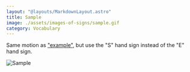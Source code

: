 ```yaml
---
layout: "@layouts/MarkdownLayout.astro"
title: Sample
image: ./assets/images-of-signs/sample.gif
category: Vocabulary
---
```


Same motion as ["example"](../example),
but use the "S" hand sign instead of the "E" hand sign.

![Sample](@signs/sample.gif)
